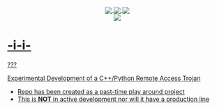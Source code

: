 <p align="center">
 <img src="https://github.com/s1l3n7h0s7/In-Progress/blob/master/Photos/(Q).png" alt="" />
</p>

<p align="center">
 <a href="#"><img align="center" src="https://img.shields.io/badge/Version-%3F%3F%3F-red"</a> 
 <a href="#"><img align="center" src="https://img.shields.io/badge/Release-%3F%3F%3F-red"</a>
 <a href="#"><img align="center" src="https://img.shields.io/badge/DueDate-%3F%3F%3F-red"</a>
 <br>
	  <a href="#"><img align="center" src="https://img.shields.io/badge/Author-s1l3nt78-yellowgreen"</a>
</p>


# -i-i-
???

Experimental Development of a C++/Python Remote Access Trojan

- Repo has been created as a past-time play around project
- This is <strong>NOT</strong> in active development nor will it have a production line
